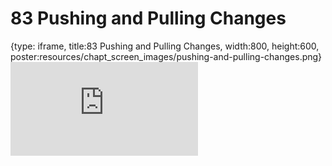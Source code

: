 # 83 Pushing and Pulling Changes
 
{type: iframe, title:83 Pushing and Pulling Changes, width:800, height:600, poster:resources/chapt_screen_images/pushing-and-pulling-changes.png}
![](https://datatrail-jhu.github.io/DataTrail_ReOrg/no_toc/pushing-and-pulling-changes.html)
 

 
